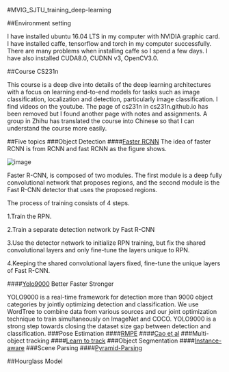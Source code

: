 #MVIG_SJTU_training_deep-learning

##Environment setting

I have installed ubuntu 16.04 LTS in my computer with NVIDIA graphic card. I have installed caffe, tensorflow and torch in my computer successfully. There are many problems when installing caffe so I spend a few days. I have also installed CUDA8.0, CUDNN v3, OpenCV3.0.

##Course CS231n

This course is a deep dive into details of the deep learning architectures with a focus on learning end-to-end models for tasks such as image classification, localization and detection, particularly image classification.
I find videos on the youtube. The page of cs231n in cs231n.github.io has been removed but I found another page with notes and assignments. A group in Zhihu has translated the course into Chinese so that I can understand the course more easily.


##Five topics
###Object Detection
####[Faster RCNN](https://github.com/rbgirshick/py-faster-rcnn)
The idea of faster RCNN is from RCNN and fast RCNN as the figure shows.

![image](https://camo.githubusercontent.com/60e17201986ba4655487199ce370292a0820e2da/687474703a2f2f696d672e626c6f672e6373646e2e6e65742f3230313630343134313634353336303239)

Faster R-CNN, is composed of two modules. The first module is a deep fully convolutional network that proposes regions, and the second module is the Fast R-CNN detector that uses the proposed regions.

The process of training consists of 4 steps.

1.Train the RPN.

2.Train a separate detection network by Fast R-CNN

3.Use the detector network to initialize RPN training, but fix the shared convolutional layers and only fine-tune the layers unique to RPN.

4.Keeping the shared convolutional layers fixed, fine-tune the unique layers of Fast R-CNN.

####[Yolo9000](http://pjreddie.com/darknet/yolo/)
Better Faster Stronger

YOLO9000 is a real-time framework for detection more than 9000 object categories by jointly optimizing detection and classification. We use WordTree to combine data from various sources and our joint optimization technique to train simultaneously on ImageNet and COCO. YOLO9000 is a strong step towards closing the dataset size gap between detection and classification.
###Pose Estimation
####[RMPE](https://cvsjtu.wordpress.com/rmpe-regional-multi-person-pose-estimation/)
####[Cao et al](https://github.com/ZheC/Realtime_Multi-Person_Pose_Estimation)
###Multi-object tracking
####[Learn to track](https://github.com/yuxng/MDP_Tracking)
###Object Segmentation
####[Instance-aware](https://github.com/daijifeng001/MNC)
###Scene Parsing
####[Pyramid-Parsing](https://github.com/hszhao/PSPNet)

##Hourglass Model
